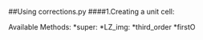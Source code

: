 ##Using corrections.py
####1.Creating a unit cell:

Available Methods:
*super:
*LZ_img:
	*third_order
	*firstO